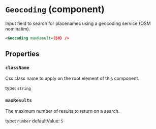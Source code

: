 `Geocoding` (component)
=======================

Input field to search for placenames using a geocoding service (OSM nominatim).

```xml
<Geocoding maxResult={50} />
```

Properties
----------

### `className`

Css class name to apply on the root element of this component.

type: `string`



### `maxResults`

The maximum number of results to return on a search.

type: `number`
defaultValue: `5`

